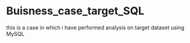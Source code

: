 # Buisness_case_target_SQL
this is a case in which i have performed analysis on target dataset using MySQL 
